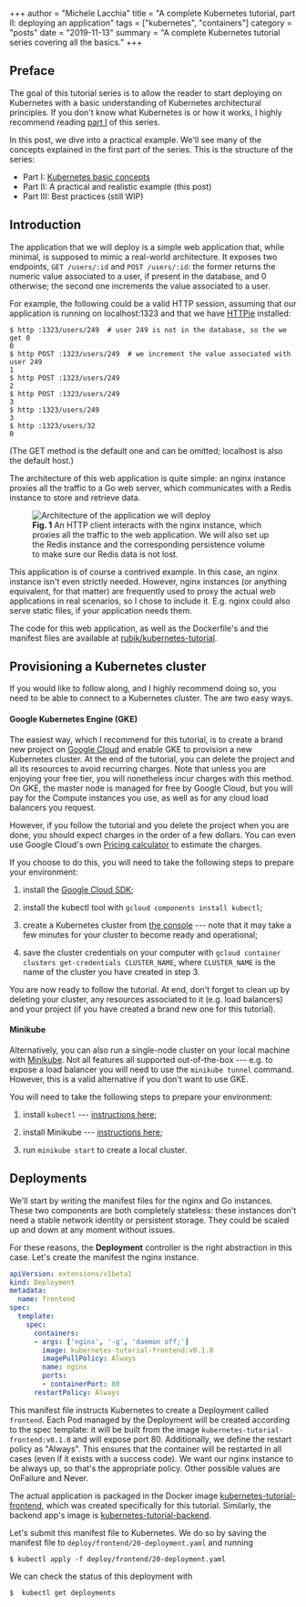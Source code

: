 +++
author = "Michele Lacchia"
title = "A complete Kubernetes tutorial, part II: deploying an application"
tags = ["kubernetes", "containers"]
category = "posts"
date = "2019-11-13"
summary = "A complete Kubernetes tutorial series covering all the basics."
+++

## Preface
The goal of this tutorial series is to allow the reader to start deploying on
Kubernetes with a basic understanding of Kubernetes architectural principles.
If you don't know what Kubernetes is or how it works, I highly recommend
reading [part I](/post/kubernetes-tutorial/) of this series.

In this post, we dive into a practical example. We'll see many of the concepts
explained in the first part of the series. This is the structure of the series:

* Part I: [Kubernetes basic concepts](/post/kubernetes-tutorial/)
* Part II: A practical and realistic example (this post)
* Part III: Best practices (still WIP)

## Introduction
The application that we will deploy is a simple web application that, while
minimal, is supposed to mimic a real-world architecture. It exposes two
endpoints, `GET /users/:id` and `POST /users/:id`: the former returns the
numeric value associated to a user, if present in the database, and 0
otherwise; the second one increments the value associated to a user.

For example, the following could be a valid HTTP session, assuming that our
application is running on localhost:1323 and that we have
[HTTPie](https://httpie.org/) installed:

```shell
$ http :1323/users/249  # user 249 is not in the database, so the we get 0
0
$ http POST :1323/users/249  # we increment the value associated with user 249
1
$ http POST :1323/users/249
2
$ http POST :1323/users/249
3
$ http :1323/users/249
3
$ http :1323/users/32
0
```

(The GET method is the default one and can be omitted; localhost is also the
default host.)

The architecture of this web application is quite simple: an nginx instance
proxies all the traffic to a Go web server, which communicates with a Redis
instance to store and retrieve data.

<figure>
<img src="/static/images/Kubernetes tutorial - Architecture.png" alt="Architecture of the application we will deploy" />
<figcaption>
    <strong>Fig. 1</strong> An HTTP client interacts with the nginx instance,
    which proxies all the traffic to the web application. We will also set up
    the Redis instance and the corresponding persistence volume to make sure
    our Redis data is not lost.
</figcaption>
</figure>

This application is of course a contrived example. In this case, an nginx
instance isn't even strictly needed. However, nginx instances (or anything
equivalent, for that matter) are frequently used to proxy the actual web
applications in real scenarios, so I chose to include it. E.g. nginx could also
serve static files, if your application needs them.

The code for this web application, as well as the Dockerfile's and the manifest
files are available at
[rubik/kubernetes-tutorial](https://github.com/rubik/kubernetes-tutorial).


## Provisioning a Kubernetes cluster
If you would like to follow along, and I highly recommend doing so, you need to
be able to connect to a Kubernetes cluster. The are two easy ways.

#### Google Kubernetes Engine (GKE)
The easiest way, which I recommend for this tutorial, is to create a brand new
project on [Google Cloud](https://cloud.google.com/) and enable GKE to
provision a new Kubernetes cluster. At the end of the tutorial, you can delete
the project and all its resources to avoid recurring charges. Note that unless
you are enjoying your free tier, you will nonetheless incur charges with this
method. On GKE, the master node is managed for free by Google Cloud, but you
will pay for the Compute instances you use, as well as for any cloud load
balancers you request.

However, if you follow the tutorial and you delete the project when you are
done, you should expect charges in the order of a few dollars. You can even use
Google Cloud's own [Pricing
calculator](https://cloud.google.com/products/calculator/) to estimate the
charges.

If you choose to do this, you will need to take the following steps to prepare
your environment:

1) install the [Google Cloud SDK](https://cloud.google.com/sdk/install);

2) install the kubectl tool with `gcloud components install kubectl`;

3) create a Kubernetes cluster from [the
console](https://console.cloud.google.com/kubernetes) --- note that it may take a
few minutes for your cluster to become ready and operational;

4) save the cluster credentials on your computer with `gcloud container
clusters get-credentials CLUSTER_NAME`, where `CLUSTER_NAME` is the name of the
cluster you have created in step 3.

You are now ready to follow the tutorial. At end, don't forget to clean up by
deleting your cluster, any resources associated to it (e.g. load balancers) and
your project (if you have created a brand new one for this tutorial).

#### Minikube
Alternatively, you can also run a single-node cluster on your local machine
with [Minikube](https://github.com/kubernetes/minikube). Not all features all
supported out-of-the-box --- e.g. to expose a load balancer you will need to use
the `minikube tunnel` command. However, this is a valid alternative if you
don't want to use GKE.

You will need to take the following steps to prepare your environment:

1) install `kubectl` --- [instructions
here](https://kubernetes.io/docs/tasks/tools/install-kubectl/);

2) install Minikube --- [instructions
here](https://kubernetes.io/docs/tasks/tools/install-minikube/);

3) run `minikube start` to create a local cluster.


## Deployments
We'll start by writing the manifest files for the nginx and Go instances. These
two components are both completely stateless: these instances don't need a
stable network identity or persistent storage. They could be scaled up and down
at any moment without issues.

For these reasons, the **Deployment** controller is the right abstraction in
this case. Let's create the manifest the nginx instance.

```yaml
apiVersion: extensions/v1beta1
kind: Deployment
metadata:
  name: frontend
spec:
  template:
    spec:
      containers:
      - args: ['nginx', '-g', 'daemon off;']
        image: kubernetes-tutorial-frontend:v0.1.0
        imagePullPolicy: Always
        name: nginx
        ports:
        - containerPort: 80
      restartPolicy: Always
```

This manifest file instructs Kubernetes to create a Deployment called
`frontend`. Each Pod managed by the Deployment will be created according to the
spec template: it will be built from the image
`kubernetes-tutorial-frontend:v0.1.0` and will expose port 80.  Additionally,
we define the restart policy as "Always". This ensures that the container will
be restarted in all cases (even if it exists with a success code). We want our
nginx instance to be always up, so that's the appropriate policy. Other
possible values are OnFailure and Never.

The actual application is packaged in the Docker image
[kubernetes-tutorial-frontend](https://hub.docker.com/repository/docker/c1524db4f1/kubernetes-tutorial-frontend),
which was created specifically for this tutorial. Similarly, the backend app's
image is
[kubernetes-tutorial-backend](https://hub.docker.com/repository/docker/c1524db4f1/kubernetes-tutorial-backend).

Let's submit this manifest file to Kubernetes. We do so by saving the manifest
file to `deploy/frontend/20-deployment.yaml` and running

```shell
$ kubectl apply -f deploy/frontend/20-deployment.yaml
```

We can check the status of this deployment with

```shell
$  kubectl get deployments

```
